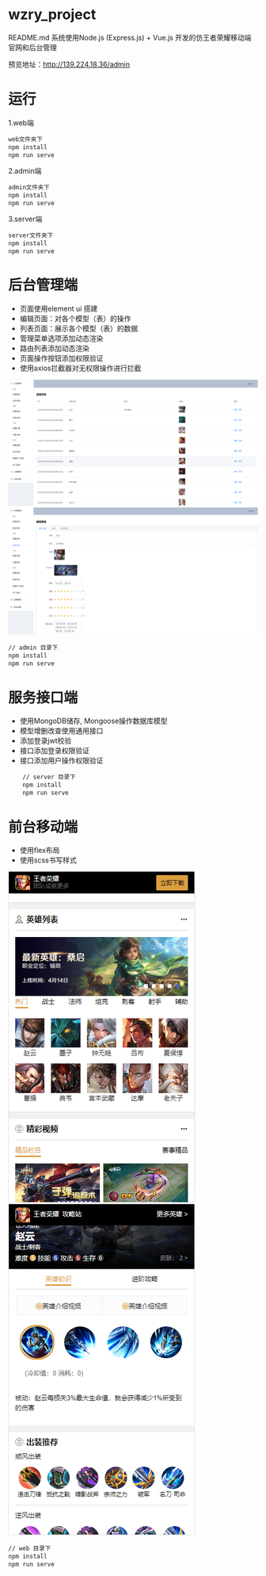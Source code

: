 # wzry_project
README.md
系统使用Node.js (Express.js) + Vue.js 开发的仿王者荣耀移动端官网和后台管理

预览地址：http://139.224.18.36/admin

# 运行
1.web端

    web文件夹下
    npm install
    npm run serve

2.admin端

    admin文件夹下
    npm install
    npm run serve

3.server端

    server文件夹下
    npm install
    npm run serve

# 后台管理端
- 页面使用element ui 搭建  
- 编辑页面：对各个模型（表）的操作  
- 列表页面：展示各个模型（表）的数据  
- 管理菜单选项添加动态渲染  
- 路由列表添加动态渲染  
- 页面操作按钮添加权限验证  
- 使用axios拦截器对无权限操作进行拦截  

![](/1.png)  
![](/2.png)  

    // admin 目录下
    npm install
    npm run serve

# 服务接口端

- 使用MongoDB储存, Mongoose操作数据库模型  
- 模型增删改查使用通用接口  
- 添加登录jwt校验  
- 接口添加登录权限验证  
- 接口添加用户操作权限验证  
```
    // server 目录下
    npm install
    npm run serve
```
# 前台移动端
- 使用flex布局
- 使用scss书写样式  

![](./3.png)  
![](./4.png)  
```
// web 目录下
npm install
npm run serve
```